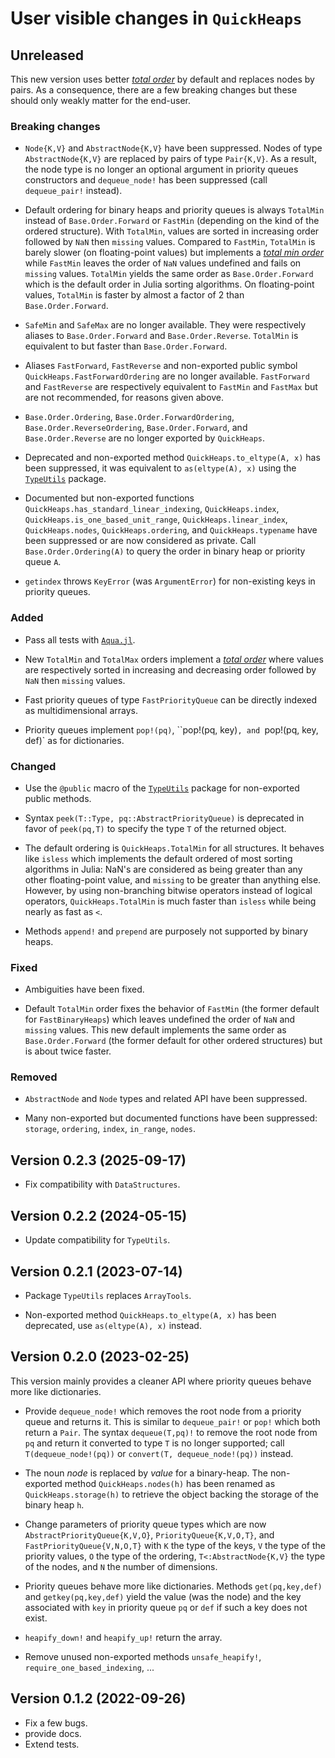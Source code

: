 # User visible changes in `QuickHeaps`

## Unreleased

This new version uses better [*total order*](https://en.wikipedia.org/wiki/Total_order) by
default and replaces nodes by pairs. As a consequence, there are a few breaking changes but
these should only weakly matter for the end-user.

### Breaking changes

- `Node{K,V}` and `AbstractNode{K,V}` have been suppressed. Nodes of type
  `AbstractNode{K,V}` are replaced by pairs of type `Pair{K,V}`. As a result, the node type
  is no longer an optional argument in priority queues constructors and `dequeue_node!` has
  been suppressed (call `dequeue_pair!` instead).

- Default ordering for binary heaps and priority queues is always `TotalMin` instead of
  `Base.Order.Forward` or `FastMin` (depending on the kind of the ordered structure). With
  `TotalMin`, values are sorted in increasing order followed by `NaN` then `missing` values.
  Compared to `FastMin`, `TotalMin` is barely slower (on floating-point values) but
  implements a [*total min order*](https://en.wikipedia.org/wiki/Total_order) while
  `FastMin` leaves the order of `NaN` values undefined and fails on `missing` values.
  `TotalMin` yields the same order as `Base.Order.Forward` which is the default order in
  Julia sorting algorithms. On floating-point values, `TotalMin` is faster by almost a
  factor of 2 than `Base.Order.Forward`.

- `SafeMin` and `SafeMax` are no longer available. They were respectively aliases to
  `Base.Order.Forward` and `Base.Order.Reverse`. `TotalMin` is equivalent to but faster than
  `Base.Order.Forward`.

- Aliases `FastForward`, `FastReverse` and non-exported public symbol
  `QuickHeaps.FastForwardOrdering` are no longer available. `FastForward` and `FastReverse`
  are respectively equivalent to `FastMin` and `FastMax` but are not recommended, for
  reasons given above.

- `Base.Order.Ordering`, `Base.Order.ForwardOrdering`, `Base.Order.ReverseOrdering`,
  `Base.Order.Forward`, and `Base.Order.Reverse` are no longer exported by `QuickHeaps`.

- Deprecated and non-exported method `QuickHeaps.to_eltype(A, x)` has been suppressed, it
  was equivalent to `as(eltype(A), x)` using the
  [`TypeUtils`](https://github.com/emmt/TypeUtils.jl) package.

- Documented but non-exported functions `QuickHeaps.has_standard_linear_indexing`,
  `QuickHeaps.index`, `QuickHeaps.is_one_based_unit_range`, `QuickHeaps.linear_index`,
  `QuickHeaps.nodes`, `QuickHeaps.ordering`, and `QuickHeaps.typename` have been suppressed
  or are now considered as private. Call `Base.Order.Ordering(A)` to query the order in
  binary heap or priority queue `A`.

- `getindex` throws `KeyError` (was `ArgumentError`) for non-existing keys in priority
  queues.

### Added

- Pass all tests with [`Aqua.jl`](https://github.com/JuliaTesting/Aqua.jl).

- New `TotalMin` and `TotalMax` orders implement a [*total
  order*](https://en.wikipedia.org/wiki/Total_order) where values are respectively sorted in
  increasing and decreasing order followed by `NaN` then `missing` values.

- Fast priority queues of type `FastPriorityQueue` can be directly indexed as
  multidimensional arrays.

- Priority queues implement `pop!(pq)`, ``pop!(pq, key)`, and `pop!(pq, key, def)` as for
  dictionaries.

### Changed

- Use the `@public` macro of the [`TypeUtils`](https://github.com/emmt/TypeUtils.jl) package
  for non-exported public methods.

- Syntax `peek(T::Type, pq::AbstractPriorityQueue)` is deprecated in favor of `peek(pq,T)`
  to specify the type `T` of the returned object.

- The default ordering is `QuickHeaps.TotalMin` for all structures. It behaves like `isless`
  which implements the default ordered of most sorting algorithms in Julia: NaN's are
  considered as being greater than any other floating-point value, and `missing` to be
  greater than anything else. However, by using non-branching bitwise operators instead of
  logical operators, `QuickHeaps.TotalMin` is much faster than `isless` while being nearly as
  fast as `<`.

- Methods `append!` and `prepend` are purposely not supported by binary heaps.

### Fixed

- Ambiguities have been fixed.

- Default `TotalMin` order fixes the behavior of `FastMin` (the former default for
  `FastBinaryHeaps`) which leaves undefined the order of `NaN` and `missing` values. This
  new default implements the same order as `Base.Order.Forward` (the former default for
  other ordered structures) but is about twice faster.

### Removed

- `AbstractNode` and `Node` types and related API have been suppressed.

- Many non-exported but documented functions have been suppressed: `storage`, `ordering`,
  `index`, `in_range`, `nodes`.


## Version 0.2.3 (2025-09-17)

- Fix compatibility with `DataStructures`.

## Version 0.2.2 (2024-05-15)

- Update compatibility for `TypeUtils`.

## Version 0.2.1 (2023-07-14)

- Package `TypeUtils` replaces `ArrayTools`.

- Non-exported method `QuickHeaps.to_eltype(A, x)` has been deprecated, use `as(eltype(A),
  x)` instead.

## Version 0.2.0 (2023-02-25)

This version mainly provides a cleaner API where priority queues behave more like
dictionaries.

- Provide `dequeue_node!` which removes the root node from a priority queue and returns it.
  This is similar to `dequeue_pair!` or `pop!` which both return a `Pair`. The syntax
  `dequeue(T,pq)!` to remove the root node from `pq` and return it converted to type `T` is
  no longer supported; call `T(dequeue_node!(pq))` or `convert(T, dequeue_node!(pq))`
  instead.

- The noun *node* is replaced by *value* for a binary-heap. The non-exported method
  `QuickHeaps.nodes(h)` has been renamed as `QuickHeaps.storage(h)` to retrieve the object
  backing the storage of the binary heap `h`.

- Change parameters of priority queue types which are now `AbstractPriorityQueue{K,V,O}`,
  `PriorityQueue{K,V,O,T}`, and `FastPriorityQueue{V,N,O,T}` with `K` the type of the keys,
  `V` the type of the priority values, `O` the type of the ordering, `T<:AbstractNode{K,V}`
  the type of the nodes, and `N` the number of dimensions.

- Priority queues behave more like dictionaries. Methods `get(pq,key,def)` and
  `getkey(pq,key,def)` yield the value (was the node) and the key associated with `key` in
  priority queue `pq` or `def` if such a key does not exist.

- `heapify_down!` and `heapify_up!` return the array.

- Remove unused non-exported methods `unsafe_heapify!`, `require_one_based_indexing`, ...

## Version 0.1.2 (2022-09-26)

- Fix a few bugs.
- provide docs.
- Extend tests.
